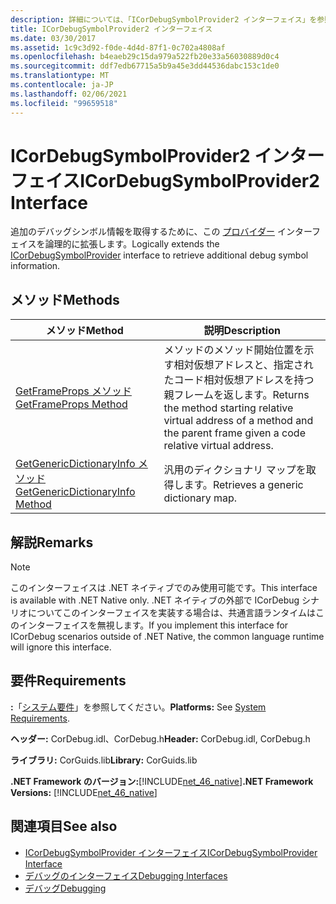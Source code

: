 ```yaml
---
description: 詳細については、「ICorDebugSymbolProvider2 インターフェイス」を参照してください。
title: ICorDebugSymbolProvider2 インターフェイス
ms.date: 03/30/2017
ms.assetid: 1c9c3d92-f0de-4d4d-87f1-0c702a4808af
ms.openlocfilehash: b4eaeb29c15da979a522fb20e33a56030889d0c4
ms.sourcegitcommit: ddf7edb67715a5b9a45e3dd44536dabc153c1de0
ms.translationtype: MT
ms.contentlocale: ja-JP
ms.lasthandoff: 02/06/2021
ms.locfileid: "99659518"
---
```

# <a name="icordebugsymbolprovider2-interface"></a><span data-ttu-id="9933f-103">ICorDebugSymbolProvider2 インターフェイス</span><span class="sxs-lookup"><span data-stu-id="9933f-103">ICorDebugSymbolProvider2 Interface</span></span>

<span data-ttu-id="9933f-104">追加のデバッグシンボル情報を取得するために、この [プロバイダー](icordebugsymbolprovider-interface.md) インターフェイスを論理的に拡張します。</span><span class="sxs-lookup"><span data-stu-id="9933f-104">Logically extends the [ICorDebugSymbolProvider](icordebugsymbolprovider-interface.md) interface to retrieve additional debug symbol information.</span></span>  
  
## <a name="methods"></a><span data-ttu-id="9933f-105">メソッド</span><span class="sxs-lookup"><span data-stu-id="9933f-105">Methods</span></span>  
  
|<span data-ttu-id="9933f-106">メソッド</span><span class="sxs-lookup"><span data-stu-id="9933f-106">Method</span></span>|<span data-ttu-id="9933f-107">説明</span><span class="sxs-lookup"><span data-stu-id="9933f-107">Description</span></span>|  
|------------|-----------------|  
|[<span data-ttu-id="9933f-108">GetFrameProps メソッド</span><span class="sxs-lookup"><span data-stu-id="9933f-108">GetFrameProps Method</span></span>](icordebugsymbolprovider2-getframeprops-method.md)|<span data-ttu-id="9933f-109">メソッドのメソッド開始位置を示す相対仮想アドレスと、指定されたコード相対仮想アドレスを持つ親フレームを返します。</span><span class="sxs-lookup"><span data-stu-id="9933f-109">Returns the method starting relative virtual address of a method and the parent frame given a code relative virtual address.</span></span>|  
|[<span data-ttu-id="9933f-110">GetGenericDictionaryInfo メソッド</span><span class="sxs-lookup"><span data-stu-id="9933f-110">GetGenericDictionaryInfo Method</span></span>](icordebugsymbolprovider2-getgenericdictionaryinfo-method.md)|<span data-ttu-id="9933f-111">汎用のディクショナリ マップを取得します。</span><span class="sxs-lookup"><span data-stu-id="9933f-111">Retrieves a generic dictionary map.</span></span>|  
  
## <a name="remarks"></a><span data-ttu-id="9933f-112">解説</span><span class="sxs-lookup"><span data-stu-id="9933f-112">Remarks</span></span>  
  
> [!NOTE]
> <span data-ttu-id="9933f-113">このインターフェイスは .NET ネイティブでのみ使用可能です。</span><span class="sxs-lookup"><span data-stu-id="9933f-113">This interface is available with .NET Native only.</span></span> <span data-ttu-id="9933f-114">.NET ネイティブの外部で ICorDebug シナリオについてこのインターフェイスを実装する場合は、共通言語ランタイムはこのインターフェイスを無視します。</span><span class="sxs-lookup"><span data-stu-id="9933f-114">If you implement this interface for ICorDebug scenarios outside of .NET Native, the common language runtime will ignore this interface.</span></span>  
  
## <a name="requirements"></a><span data-ttu-id="9933f-115">要件</span><span class="sxs-lookup"><span data-stu-id="9933f-115">Requirements</span></span>  

 <span data-ttu-id="9933f-116">**:**「[システム要件](../../get-started/system-requirements.md)」を参照してください。</span><span class="sxs-lookup"><span data-stu-id="9933f-116">**Platforms:** See [System Requirements](../../get-started/system-requirements.md).</span></span>  
  
 <span data-ttu-id="9933f-117">**ヘッダー:** CorDebug.idl、CorDebug.h</span><span class="sxs-lookup"><span data-stu-id="9933f-117">**Header:** CorDebug.idl, CorDebug.h</span></span>  
  
 <span data-ttu-id="9933f-118">**ライブラリ:** CorGuids.lib</span><span class="sxs-lookup"><span data-stu-id="9933f-118">**Library:** CorGuids.lib</span></span>  
  
 <span data-ttu-id="9933f-119">**.NET Framework のバージョン:**[!INCLUDE[net_46_native](../../../../includes/net-46-native-md.md)]</span><span class="sxs-lookup"><span data-stu-id="9933f-119">**.NET Framework Versions:** [!INCLUDE[net_46_native](../../../../includes/net-46-native-md.md)]</span></span>  
  
## <a name="see-also"></a><span data-ttu-id="9933f-120">関連項目</span><span class="sxs-lookup"><span data-stu-id="9933f-120">See also</span></span>

- [<span data-ttu-id="9933f-121">ICorDebugSymbolProvider インターフェイス</span><span class="sxs-lookup"><span data-stu-id="9933f-121">ICorDebugSymbolProvider Interface</span></span>](icordebugsymbolprovider-interface.md)
- [<span data-ttu-id="9933f-122">デバッグのインターフェイス</span><span class="sxs-lookup"><span data-stu-id="9933f-122">Debugging Interfaces</span></span>](debugging-interfaces.md)
- [<span data-ttu-id="9933f-123">デバッグ</span><span class="sxs-lookup"><span data-stu-id="9933f-123">Debugging</span></span>](index.md)
